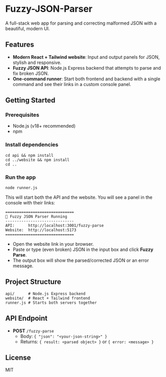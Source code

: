 # Fuzzy-JSON-Parser

A full-stack web app for parsing and correcting malformed JSON with a beautiful, modern UI.

## Features
- **Modern React + Tailwind website**: Input and output panels for JSON, stylish and responsive.
- **Fuzzy JSON API**: Node.js Express backend that attempts to parse and fix broken JSON.
- **One-command runner**: Start both frontend and backend with a single command and see their links in a custom console panel.

## Getting Started

### Prerequisites
- Node.js (v18+ recommended)
- npm

### Install dependencies
```
cd api && npm install
cd ../website && npm install
cd ..
```

### Run the app
```
node runner.js
```
This will start both the API and the website. You will see a panel in the console with their links:

```
==============================
🚀 Fuzzy JSON Parser Running
------------------------------
API:      http://localhost:3001/fuzzy-parse
Website:  http://localhost:5173
==============================
```

- Open the website link in your browser.
- Paste or type (even broken) JSON in the input box and click **Fuzzy Parse**.
- The output box will show the parsed/corrected JSON or an error message.

## Project Structure
```
api/      # Node.js Express backend
website/  # React + Tailwind frontend
runner.js # Starts both servers together
```

## API Endpoint
- **POST** `/fuzzy-parse`
  - Body: `{ "json": "<your-json-string>" }`
  - Returns: `{ result: <parsed object> }` or `{ error: <message> }`

## License
MIT
